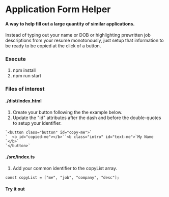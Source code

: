 # Application Form Helper

#### A way to help fill out a large quantity of similar applications.

Instead of typing out your name or DOB or highlighting prewritten job descriptions from your resume monotonously, just setup that information to be ready to be copied at the click of a button.

### Execute

1. npm install
2. npm run start

### Files of interest

#### ./dist/index.html

1. Create your button following the the example below.
2. Update the "id" attributes after the dash and before the double-quotes to setup your identifier.

```
`<button class="button" id="copy-me">`
`  <b id="copied-me"></b>``<b class="intro" id="text-me">`My Name `</b>`
`</button>`
```

#### ./src/index.ts

1. Add your common identifier to the copyList array.

```
const copyList = ["me", "job", "company", "desc"];
```

#### Try it out
